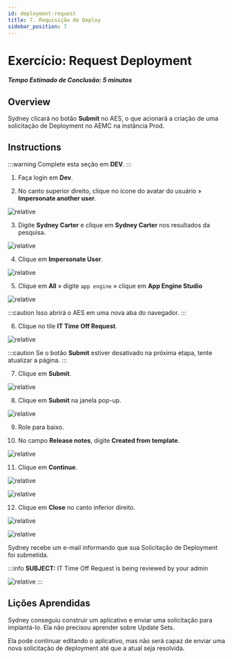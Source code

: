 ```yaml
---
id: deployment-request
title: 7. Requisição de Deploy
sidebar_position: 7
---
```

# Exercício: Request Deployment

##### Tempo Estimado de Conclusão: 5 minutos

## Overview

Sydney clicará no botão **Submit** no AES, o que acionará a criação de uma solicitação de Deployment no AEMC na instância Prod.

## Instructions

:::warning
Complete esta seção em **DEV**.
:::

1. Faça login em **Dev**.

2. No canto superior direito, clique no ícone do avatar do usuário » **Impersonate another user**.

![relative](/img/lab-aemc/2023-07-11-21-59-51.png)

3. Digite **Sydney Carter** e clique em **Sydney Carter** nos resultados da pesquisa.

![relative](/img/lab-aemc/2023-03-14-12-34-01.png)

4. Clique em **Impersonate User**.

![relative](/img/lab-aemc/2023-03-14-12-34-24.png)

5. Clique em **All** » digite ```app engine``` » clique em **App Engine Studio**

![relative](/img/lab-aemc/2023-07-11-17-18-49.png)

:::caution
Isso abrirá o AES em uma nova aba do navegador.
:::

6. Clique no tile **IT Time Off Request**.

![relative](/img/lab-aemc/2023-07-11-22-01-34.png)

:::caution
Se o botão **Submit** estiver desativado na próxima etapa, tente atualizar a página.
:::

7. Clique em **Submit**.

![relative](/img/lab-aemc/2023-03-14-13-21-30.png)

8. Clique em **Submit** na janela pop-up.

![relative](/img/lab-aemc/2023-03-14-13-22-52.png)

9. Role para baixo.

10. No campo **Release notes**, digite **Created from template**.

![relative](/img/lab-aemc/2023-03-14-13-23-47.png)

11. Clique em **Continue**.

![relative](/img/lab-aemc/2023-03-14-13-24-23.png)

![relative](/img/lab-aemc/2023-03-14-13-24-30.png)

12. Clique em **Close** no canto inferior direito.

![relative](/img/lab-aemc/2023-03-14-13-24-49.png)

![relative](/img/lab-aemc/2023-03-14-13-25-53.png)

Sydney recebe um e-mail informando que sua Solicitação de Deployment foi submetida.

:::info
**SUBJECT:** IT Time Off Request is being reviewed by your admin

![relative](/img/lab-aemc/2023-07-11-22-05-08.png)
:::

## Lições Aprendidas

Sydney conseguiu construir um aplicativo e enviar uma solicitação para implantá-lo. Ela não precisou aprender sobre Update Sets.

Ela pode continuar editando o aplicativo, mas não será capaz de enviar uma nova solicitação de deployment até que a atual seja resolvida.
